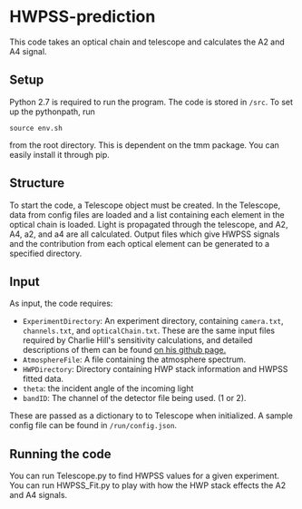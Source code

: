 # HWPSS-prediction

This code takes an optical chain and telescope and calculates the A2 and A4 signal. 

## Setup 

Python 2.7 is required to run the program. The code is stored in `/src`. 
To set up the pythonpath, run  
```
source env.sh
``` 
from the root directory.
This is dependent on the tmm package. You can easily install it through pip.

## Structure

To start the code, a Telescope object must be created. 
In the Telescope, data from config files are loaded and a list containing each element in the optical chain is loaded. Light is propagated through the telescope, and A2, A4, a2, and a4 are all calculated. Output files which give HWPSS signals and the contribution from each optical element can be generated to a specified directory.

## Input

As input, the code requires:

- `ExperimentDirectory`: An experiment directory, containing `camera.txt`, `channels.txt`, and `opticalChain.txt`. These are the same input files required by Charlie Hill's sensitivity calculations, and detailed descriptions of them can be found [on his github page.](https://github.com/smsimon/sensitivity_calculators/tree/master/SO_SensitivityCalculator/CHillCalc)
- `AtmosphereFile`: A file containing the atmosphere spectrum.
- `HWPDirectory`: Directory containing HWP stack information and HWPSS fitted data.
- `theta`: the incident angle of the incoming light
- `bandID`: The channel of the detector file being used. (1 or 2).

These are passed as a dictionary to to Telescope when initialized. A sample config file can be found in `/run/config.json`.  

## Running the code 
You can run Telescope.py to find HWPSS values for a given experiment. You can run HWPSS_Fit.py to play with how the HWP stack effects the A2 and A4 signals.